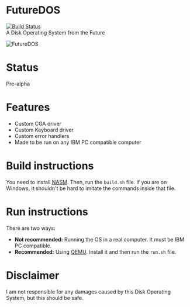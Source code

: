 # FutureDOS
[![Build Status](https://travis-ci.com/AtieP/dpyjs-bot.svg?branch=master)](https://travis-ci.com/AtieP/dpyjs-bot)  
A Disk Operating System from the Future

![FutureDOS](https://i.imgur.com/JHNNOCP.png)

# Status
Pre-alpha

# Features
- Custom CGA driver
- Custom Keyboard driver
- Custom error handlers
- Made to be run on any IBM PC compatible computer

# Build instructions
You need to install [NASM](https://nasm.us/). Then, run the `build.sh` file. If you are on Windows, it 
shouldn't be hard to imitate the commands inside that file.

# Run instructions
There are two ways:  
- **Not recommended:** Running the OS in a real computer. It must be IBM PC compatible.
- **Recommended:** Using [QEMU](https://qemu.org/). Install it and then run the `run.sh` file.

# Disclaimer
I am not responsible for any damages caused by this Disk Operating System, but this should be safe.
